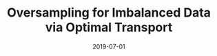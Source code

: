 ---
title: "Oversampling for Imbalanced Data via Optimal Transport"
collection: conferences
permalink: /publication/Oversampling
date: 2019-07-01
year: "2019"
venue: "AAAI"
city: 
state: ""
thumbnail: "Oversampling.png"
teaser :
authors: "Yuguang Yan, Mingkui Tan, Yanwu Xu, Jiezhang Cao, Michael Ng, Huaqing Min, Qingyao Wu"
bibtex: Oversampling.txt
uri: Oversampling.pdf
arxiv:
project: 
source: 
poster: 
data:
---